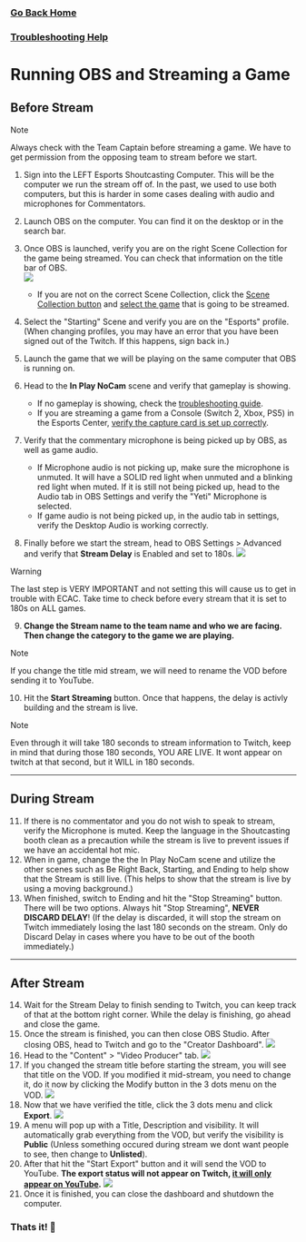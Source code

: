 ### [Go Back Home](/README.md)
### [Troubleshooting Help](/TS/README.md)
# Running OBS and Streaming a Game

## Before Stream

> [!NOTE]
> Always check with the Team Captain before streaming a game. We have to get permission from the opposing team to stream before we start.

1. Sign into the LEFT Esports Shoutcasting Computer. This will be the computer we run the stream off of. In the past, we used to use both computers, but this is harder in some cases dealing with audio and microphones for Commentators.
2. Launch OBS on the computer. You can find it on the desktop or in the search bar.
3. Once OBS is launched, verify you are on the right Scene Collection for the game being streamed. You can check that information on the title bar of OBS.\
![](/Assets/currentsc.png)
    - If you are not on the correct Scene Collection, click the [Scene Collection button](/Assets/scenecollection.png) and [select the game](/Assets/scwithscenes.png) that is going to be streamed.
4. Select the "Starting" Scene and verify you are on the "Esports" profile. (When changing profiles, you may have an error that you have been signed out of the Twitch. If this happens, sign back in.)
5. Launch the game that we will be playing on the same computer that OBS is running on.
6. Head to the **In Play NoCam** scene and verify that gameplay is showing.
    - If no gameplay is showing, check the [troubleshooting guide](/TS/README.md).
    - If you are streaming a game from a Console (Switch 2, Xbox, PS5) in the Esports Center, [verify the capture card is set up correctly](/TS/capcard.md).
7. Verify that the commentary microphone is being picked up by OBS, as well as game audio.
    - If Microphone audio is not picking up, make sure the microphone is unmuted. It will have a SOLID red light when unmuted and a blinking red light when muted. If it is still not being picked up, head to the Audio tab in OBS Settings and verify the "Yeti" Microphone is selected.
    - If game audio is not being picked up, in the audio tab in settings, verify the Desktop Audio is working correctly.

8. Finally before we start the stream, head to OBS Settings > Advanced and verify that **Stream Delay** is Enabled and set to 180s.
![](/Assets/delay.png)
> [!WARNING]
> The last step is VERY IMPORTANT and not setting this will cause us to get in trouble with ECAC. Take time to check before every stream that it is set to 180s on ALL games.
9. **Change the Stream name to the team name and who we are facing. Then change the category to the game we are playing.**
> [!NOTE]
> If you change the title mid stream, we will need to rename the VOD before sending it to YouTube.
10. Hit the **Start Streaming** button. Once that happens, the delay is activly building and the stream is live.
> [!NOTE]
> Even through it will take 180 seconds to stream information to Twitch, keep in mind that during those 180 seconds, YOU ARE LIVE. It wont appear on twitch at that second, but it WILL in 180 seconds.
---
## During Stream
11. If there is no commentator and you do not wish to speak to stream, verify the Microphone is muted. Keep the language in the Shoutcasting booth clean as a precaution while the stream is live to prevent issues if we have an accidental hot mic.
12. When in game, change the the In Play NoCam scene and utilize the other scenes such as Be Right Back, Starting, and Ending to help show that the Stream is still live. (This helps to show that the stream is live by using a moving background.)
13. When finished, switch to Ending and hit the "Stop Streaming" button. There will be two options. Always hit "Stop Streaming", **NEVER DISCARD DELAY**! (If the delay is discarded, it will stop the stream on Twitch immediately losing the last 180 seconds on the stream. Only do Discard Delay in cases where you have to be out of the booth immediately.)
---
## After Stream
14. Wait for the Stream Delay to finish sending to Twitch, you can keep track of that at the bottom right corner. While the delay is finishing, go ahead and close the game.
15. Once the stream is finished, you can then close OBS Studio. After closing OBS, head to Twitch and go to the "Creator Dashboard". 
![](/Assets/twitchcd.png)
16. Head to the "Content" > "Video Producer" tab. 
![](/Assets/tcontenttab.png)
17. If you changed the stream title before starting the stream, you will see that title on the VOD. If you modified it mid-stream, you need to change it, do it now by clicking the Modify button in the 3 dots menu on the VOD.
![](/Assets/tedit.png)
18. Now that we have verified the title, click the 3 dots menu and click **Export**. 
![](/Assets/texport.png)
19. A menu will pop up with a Title, Description and visibility. It will automatically grab everything from the VOD, but verify the visibility is **Public** (Unless something occured during stream we dont want people to see, then change to **Unlisted**). 
20. After that hit the "Start Export" button and it will send the VOD to YouTube. **The export status will not appear on Twitch, [it will only appear on YouTube](/TS/ytstudio.md).**
![](/Assets/texport2.png)
21. Once it is finished, you can close the dashboard and shutdown the computer.

### Thats it! :tada: